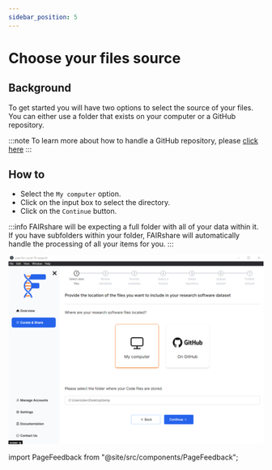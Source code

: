 ```yaml
---
sidebar_position: 5
---
```


# Choose your files source

## Background

To get started you will have two options to select the source of your files. You can either use a folder that exists on your computer or a GitHub repository.

:::note
To learn more about how to handle a GitHub repository, please [click here](/)
:::

## How to

- Select the `My computer` option.
- Click on the input box to select the directory.
- Click on the `Continue` button.

:::info
FAIRshare will be expecting a full folder with all of your data within it. If you have subfolders within your folder, FAIRshare will automatically handle the processing of all your items for you.
:::

![](./images/selectLocalFolder.png)

import PageFeedback from "@site/src/components/PageFeedback";

<PageFeedback />
